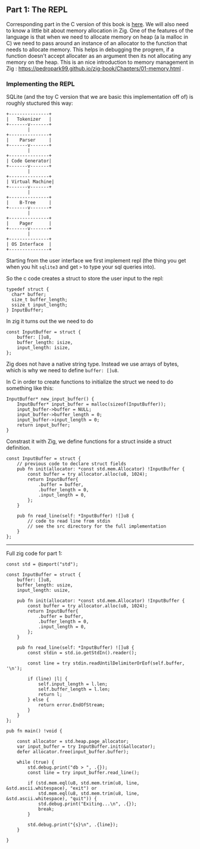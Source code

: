 
## Part 1: The REPL

Corresponding part in the C version of this book is [here](https://cstack.github.io/db_tutorial/parts/part1.html). We will also need to know a little bit about memory allocation in Zig. One of the features of the language is that when we need to allocate memory on heap (a la malloc in C) we need to pass around an instance of an allocator to the function that needs to allocate memory. This helps in debugging the progrem, if a function doesn't accept allocater as an argument then its not allocating any memory on the heap. This is an nice introduction to memory management in Zig : https://pedropark99.github.io/zig-book/Chapters/01-memory.html .


### Implementing the REPL
SQLite (and the toy C version that we are basic this implementation off of) is roughly stuctured this way:

```
+---------------+
|   Tokenizer   |
+-------v-------+
        |
+---------------+
|    Parser     |
+-------v-------+
        |
+---------------+
| Code Generator|
+-------v-------+
        |
+---------------+
| Virtual Machine|
+-------v-------+
        |
+---------------+
|    B-Tree     |
+-------v-------+
        |
+---------------+
|    Pager      |
+-------v-------+
        |
+---------------+
| OS Interface  |
+---------------+
```

Starting from the user interface we first implement repl (the thing you get when you hit `sqlite3` and get `>` to type your sql queries into).

So the c code creates a struct to store the user input to the repl:
```
typedef struct {
  char* buffer;
  size_t buffer_length;
  ssize_t input_length;
} InputBuffer;
```

In zig it turns out the we need to do 
```
const InputBuffer = struct {
    buffer: []u8,
    buffer_length: isize,
    input_length: isize,
};
```

Zig does not have a native string type. Instead we use arrays of bytes, which is why we need to define `buffer: []u8`.  

In C in order to create functions to initialize the struct we need to do something like this:
```
InputBuffer* new_input_buffer() {
    InputBuffer* input_buffer = malloc(sizeof(InputBuffer));
    input_buffer->buffer = NULL;
    input_buffer->buffer_length = 0;
    input_buffer->input_length = 0;
    return input_buffer;
}
```

Constrast it with Zig, we define functions for a struct inside a struct definition. 

```
const InputBuffer = struct {
    // previous code to declare struct fields
    pub fn init(allocator: *const std.mem.Allocator) !InputBuffer {
        const buffer = try allocator.alloc(u8, 1024);
        return InputBuffer{
            .buffer = buffer,
            .buffer_length = 0,
            .input_length = 0,
        };
    }

    pub fn read_line(self: *InputBuffer) ![]u8 {
        // code to read line from stdin
        // see the src directory for the full implementation
    }
};

```


_______________

Full zig code for part 1:

```
const std = @import("std");

const InputBuffer = struct {
    buffer: []u8,
    buffer_length: usize,
    input_length: usize,

    pub fn init(allocator: *const std.mem.Allocator) !InputBuffer {
        const buffer = try allocator.alloc(u8, 1024);
        return InputBuffer{
            .buffer = buffer,
            .buffer_length = 0,
            .input_length = 0,
        };
    }

    pub fn read_line(self: *InputBuffer) ![]u8 {
        const stdin = std.io.getStdIn().reader();

        const line = try stdin.readUntilDelimiterOrEof(self.buffer, '\n');

        if (line) |l| {
            self.input_length = l.len;
            self.buffer_length = l.len;
            return l;
        } else {
            return error.EndOfStream;
        }
    }
};

pub fn main() !void {

    const allocator = std.heap.page_allocator;
    var input_buffer = try InputBuffer.init(&allocator);
    defer allocator.free(input_buffer.buffer);

    while (true) {
        std.debug.print("db > ", .{});
        const line = try input_buffer.read_line();
        
        if (std.mem.eql(u8, std.mem.trim(u8, line, &std.ascii.whitespace), "exit") or
            std.mem.eql(u8, std.mem.trim(u8, line, &std.ascii.whitespace), "quit")) {
            std.debug.print("Exiting...\n", .{});
            break;
        }
        
        std.debug.print("{s}\n", .{line});
    }

}
```
